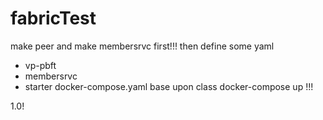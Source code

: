 # fabricTest
make peer and make membersrvc first!!!
then define some yaml
 - vp-pbft
 - membersrvc
 - starter
docker-compose.yaml base upon class
docker-compose up !!!


1.0!

